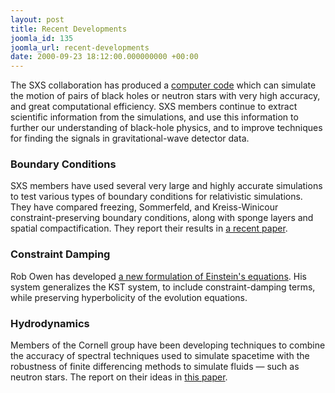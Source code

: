 ```yaml
---
layout: post
title: Recent Developments
joomla_id: 135
joomla_url: recent-developments
date: 2000-09-23 18:12:00.000000000 +00:00
---
```

<p>The SXS collaboration has produced a <a href="SpEC.html" target="_blank" title="SpEC Code">computer code</a> which can simulate the motion of pairs of black holes or neutron stars with very high accuracy, and great computational efficiency. SXS members continue to extract scientific information from the simulations, and use this information to further our understanding of black-hole physics, and to improve techniques for finding the signals in gravitational-wave detector data.</p>

<h3>Boundary Conditions</h3>
<p>SXS members have used several very large and highly accurate simulations to test various types of boundary conditions for relativistic simulations. They have compared freezing, Sommerfeld, and Kreiss-Winicour constraint-preserving boundary conditions, along with sponge layers and spatial compactification. They report their results in <a href="http://arxiv.org/abs/0704.0782" target="_blank">a recent paper</a>.</p>
<h3>Constraint Damping</h3>
<p>Rob Owen has developed <a href="http://arxiv.org/abs/gr-qc/0703145" target="_blank">a new formulation of Einstein's equations</a>. His system generalizes the KST system, to include constraint-damping terms, while preserving hyperbolicity of the evolution equations.</p>
<h3>Hydrodynamics</h3>
<p>Members of the Cornell group have been developing techniques to combine the accuracy of spectral techniques used to simulate spacetime with the robustness of finite differencing methods to simulate fluids — such as neutron stars. The report on their ideas in <a href="http://arxiv.org/abs/gr-qc/0702126" target="_blank">this paper</a>.</p>
